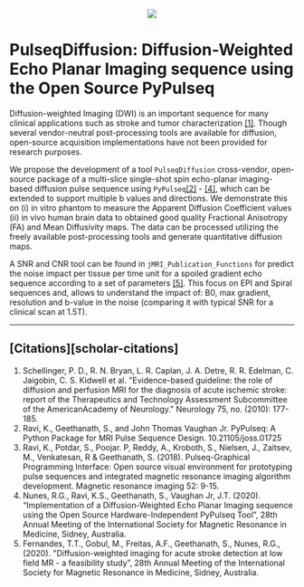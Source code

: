 <p align="center">
<img src="Logo.png"/>
</p>

# PulseqDiffusion:  Diffusion-Weighted Echo Planar Imaging sequence using the Open Source PyPulseq

Diffusion-weighted Imaging (DWI) is an important sequence for many clinical applications such as stroke and tumor characterization [[1]](#references).  Though several vendor-neutral post-processing tools are available for diffusion, open-source acquisition implementations have not been provided for research purposes.

We propose the development of a tool `PulseqDiffusion` cross-vendor, open-source package of a multi-slice single-shot spin echo-planar imaging-based diffusion pulse sequence using `PyPulseq`[[2]](#references) - [[4]](#references), which can be extended to support multiple b values and directions. We demonstrate this on (i) in vitro phantom to measure the Apparent Diffusion Coefficient values  (ii) in vivo human brain data to obtained good quality Fractional Anisotropy (FA) and Mean Diffusivity maps. The data can be processed utilizing the freely available post-processing tools and generate quantitative diffusion maps.

A SNR and CNR tool can be found in `jMRI_Publication_Functions` for predict the noise impact per tissue per time unit for a spoiled gradient echo sequence according to a set of parameters [[5]](#references). This focus on EPI and Spiral sequences and, allows to understand the impact of: B0, max gradient, resolution and b-value in the noise (comparing it with typical SNR for a clinical scan at 1.5T).

---
## [Citations][scholar-citations]

1. Schellinger, P. D., R. N. Bryan, L. R. Caplan, J. A. Detre, R. R. Edelman, C. Jaigobin, C. S. Kidwell et al. "Evidence-based guideline: the role of diffusion and perfusion MRI for the diagnosis of acute ischemic stroke: report of the Therapeutics and Technology Assessment Subcommittee of the AmericanAcademy of Neurology." Neurology 75, no. (2010): 177-185.
2. Ravi, K., Geethanath, S., and John Thomas Vaughan Jr. PyPulseq: A Python Package for MRI Pulse Sequence Design. 10.21105/joss.01725
3. Ravi, K., Potdar, S., Poojar. P, Reddy, A., Kroboth, S., Nielsen, J., Zaitsev, M., Venkatesan, R & Geethanath, S. (2018). Pulseq-Graphical Programming Interface: Open source visual environment for prototyping pulse sequences and integrated magnetic resonance imaging algorithm development. Magnetic resonance imaging 52: 9-15.
4. Nunes, R.G., Ravi, K.S.,  Geethanath, S., Vaughan Jr, J.T. (2020). “Implementation of a Diffusion-Weighted Echo Planar Imaging sequence using the Open Source Hardware-Independent PyPulseq Tool”, 28th Annual Meeting of the International Society for Magnetic Resonance in Medicine, Sidney, Australia.
5. Fernandes, T.T., Gobul, M., Freitas, A.F., Geethanath, S., Nunes, R.G., (2020). "Diffusion-weighted imaging for acute stroke detection at low field MR - a feasibility study”, 28th Annual Meeting of the International Society for Magnetic Resonance in Medicine, Sidney, Australia.
